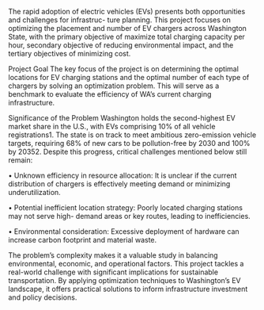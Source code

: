 The rapid adoption of electric vehicles (EVs) presents both opportunities and challenges for infrastruc-
ture planning. This project focuses on optimizing the placement and number of EV chargers across
Washington State, with the primary objective of maximize total charging capacity per hour, secondary
objective of reducing environmental impact, and the tertiary objectives of minimizing cost.

Project Goal
The key focus of the project is on determining the optimal locations for EV charging stations and the
optimal number of each type of chargers by solving an optimization problem. This will serve as a
benchmark to evaluate the efficiency of WA’s current charging infrastructure.

Significance of the Problem
Washington holds the second-highest EV market share in the U.S., with EVs comprising 10% of all
vehicle registrations1. The state is on track to meet ambitious zero-emission vehicle targets, requiring
68% of new cars to be pollution-free by 2030 and 100% by 20352. Despite this progress, critical challenges
mentioned below still remain: 

  • Unknown efficiency in resource allocation: It is unclear if the current distribution of chargers
  is effectively meeting demand or minimizing underutilization.
  
  • Potential inefficient location strategy: Poorly located charging stations may not serve high-
  demand areas or key routes, leading to inefficiencies.
  
  • Environmental consideration: Excessive deployment of hardware can increase carbon footprint
  and material waste.

The problem’s complexity makes it a valuable study in balancing environmental, economic, and operational factors. This project tackles a real-world challenge with significant implications for sustainable transportation.
By applying optimization techniques to Washington’s EV landscape, it offers practical solutions to inform infrastructure investment and policy decisions.
